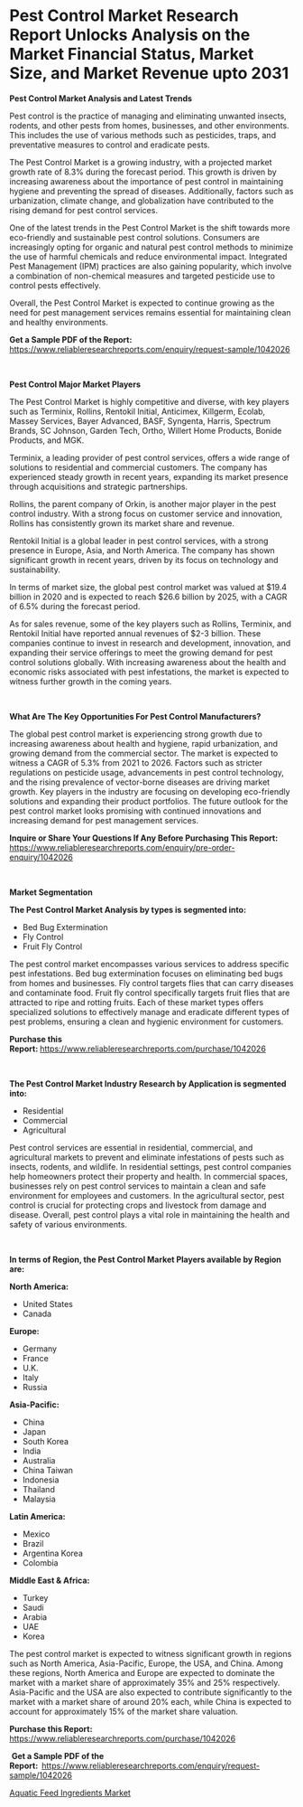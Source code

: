 <p><h1>Pest Control Market Research Report Unlocks Analysis on the Market Financial Status, Market Size, and Market Revenue upto 2031</h1></p><p><strong>Pest Control Market Analysis and Latest Trends</strong></p>
<p><p>Pest control is the practice of managing and eliminating unwanted insects, rodents, and other pests from homes, businesses, and other environments. This includes the use of various methods such as pesticides, traps, and preventative measures to control and eradicate pests.</p><p>The Pest Control Market is a growing industry, with a projected market growth rate of 8.3% during the forecast period. This growth is driven by increasing awareness about the importance of pest control in maintaining hygiene and preventing the spread of diseases. Additionally, factors such as urbanization, climate change, and globalization have contributed to the rising demand for pest control services.</p><p>One of the latest trends in the Pest Control Market is the shift towards more eco-friendly and sustainable pest control solutions. Consumers are increasingly opting for organic and natural pest control methods to minimize the use of harmful chemicals and reduce environmental impact. Integrated Pest Management (IPM) practices are also gaining popularity, which involve a combination of non-chemical measures and targeted pesticide use to control pests effectively.</p><p>Overall, the Pest Control Market is expected to continue growing as the need for pest management services remains essential for maintaining clean and healthy environments.</p></p>
<p><strong>Get a Sample PDF of the Report:&nbsp;</strong> <a href="https://www.reliableresearchreports.com/enquiry/request-sample/1042026">https://www.reliableresearchreports.com/enquiry/request-sample/1042026</a></p>
<p>&nbsp;</p>
<p><strong>Pest Control Major Market Players</strong></p>
<p><p>The Pest Control Market is highly competitive and diverse, with key players such as Terminix, Rollins, Rentokil Initial, Anticimex, Killgerm, Ecolab, Massey Services, Bayer Advanced, BASF, Syngenta, Harris, Spectrum Brands, SC Johnson, Garden Tech, Ortho, Willert Home Products, Bonide Products, and MGK. </p><p>Terminix, a leading provider of pest control services, offers a wide range of solutions to residential and commercial customers. The company has experienced steady growth in recent years, expanding its market presence through acquisitions and strategic partnerships. </p><p>Rollins, the parent company of Orkin, is another major player in the pest control industry. With a strong focus on customer service and innovation, Rollins has consistently grown its market share and revenue. </p><p>Rentokil Initial is a global leader in pest control services, with a strong presence in Europe, Asia, and North America. The company has shown significant growth in recent years, driven by its focus on technology and sustainability. </p><p>In terms of market size, the global pest control market was valued at $19.4 billion in 2020 and is expected to reach $26.6 billion by 2025, with a CAGR of 6.5% during the forecast period. </p><p>As for sales revenue, some of the key players such as Rollins, Terminix, and Rentokil Initial have reported annual revenues of $2-3 billion. These companies continue to invest in research and development, innovation, and expanding their service offerings to meet the growing demand for pest control solutions globally. With increasing awareness about the health and economic risks associated with pest infestations, the market is expected to witness further growth in the coming years.</p></p>
<p>&nbsp;</p>
<p><strong>What Are The Key Opportunities For Pest Control Manufacturers?</strong></p>
<p><p>The global pest control market is experiencing strong growth due to increasing awareness about health and hygiene, rapid urbanization, and growing demand from the commercial sector. The market is expected to witness a CAGR of 5.3% from 2021 to 2026. Factors such as stricter regulations on pesticide usage, advancements in pest control technology, and the rising prevalence of vector-borne diseases are driving market growth. Key players in the industry are focusing on developing eco-friendly solutions and expanding their product portfolios. The future outlook for the pest control market looks promising with continued innovations and increasing demand for pest management services.</p></p>
<p><strong>Inquire or Share Your Questions If Any Before Purchasing This Report:</strong> <a href="https://www.reliableresearchreports.com/enquiry/pre-order-enquiry/1042026">https://www.reliableresearchreports.com/enquiry/pre-order-enquiry/1042026</a></p>
<p>&nbsp;</p>
<p><strong>Market Segmentation</strong></p>
<p><strong>The Pest Control Market Analysis by types is segmented into:</strong></p>
<p><ul><li>Bed Bug Extermination</li><li>Fly Control</li><li>Fruit Fly Control</li></ul></p>
<p><p>The pest control market encompasses various services to address specific pest infestations. Bed bug extermination focuses on eliminating bed bugs from homes and businesses. Fly control targets flies that can carry diseases and contaminate food. Fruit fly control specifically targets fruit flies that are attracted to ripe and rotting fruits. Each of these market types offers specialized solutions to effectively manage and eradicate different types of pest problems, ensuring a clean and hygienic environment for customers.</p></p>
<p><strong>Purchase this Report:&nbsp;</strong><a href="https://www.reliableresearchreports.com/purchase/1042026">https://www.reliableresearchreports.com/purchase/1042026</a></p>
<p>&nbsp;</p>
<p><strong>The Pest Control Market Industry Research by Application is segmented into:</strong></p>
<p><ul><li>Residential</li><li>Commercial</li><li>Agricultural</li></ul></p>
<p><p>Pest control services are essential in residential, commercial, and agricultural markets to prevent and eliminate infestations of pests such as insects, rodents, and wildlife. In residential settings, pest control companies help homeowners protect their property and health. In commercial spaces, businesses rely on pest control services to maintain a clean and safe environment for employees and customers. In the agricultural sector, pest control is crucial for protecting crops and livestock from damage and disease. Overall, pest control plays a vital role in maintaining the health and safety of various environments.</p></p>
<p>&nbsp;</p>
<p><strong>In terms of Region, the Pest Control Market Players available by Region are:</strong></p>
<p>
    <p> <strong> North America: </strong>
        <ul>
            <li>United States</li>
            <li>Canada</li>
        </ul>
        </p> 
    <p> <strong> Europe: </strong>
        <ul>
            <li>Germany</li>
            <li>France</li>
            <li>U.K.</li>
            <li>Italy</li>
            <li>Russia</li>
        </ul>
        </p> 
    <p> <strong> Asia-Pacific: </strong>
        <ul>
            <li>China</li>
            <li>Japan</li>
            <li>South Korea</li>
            <li>India</li>
            <li>Australia</li>
            <li>China Taiwan</li>
            <li>Indonesia</li>
            <li>Thailand</li>
            <li>Malaysia</li>
        </ul>
        </p> 
    <p> <strong> Latin America: </strong>
        <ul>
            <li>Mexico</li>
            <li>Brazil</li>
            <li>Argentina Korea</li>
            <li>Colombia</li>
        </ul>
        </p> 
    <p> <strong> Middle East & Africa: </strong>
        <ul>
            <li>Turkey</li>
            <li>Saudi</li>
            <li>Arabia</li>
            <li>UAE</li>
            <li>Korea</li>
        </ul>
    </p>
    </p>
<p><p>The pest control market is expected to witness significant growth in regions such as North America, Asia-Pacific, Europe, the USA, and China. Among these regions, North America and Europe are expected to dominate the market with a market share of approximately 35% and 25% respectively. Asia-Pacific and the USA are also expected to contribute significantly to the market with a market share of around 20% each, while China is expected to account for approximately 15% of the market share valuation.</p></p>
<p><strong>Purchase this Report: </strong><a href="https://www.reliableresearchreports.com/purchase/1042026">https://www.reliableresearchreports.com/purchase/1042026</a></p>
<p>&nbsp;<strong>Get a Sample PDF of the Report:&nbsp;&nbsp;</strong><a href="https://www.reliableresearchreports.com/enquiry/request-sample/1042026">https://www.reliableresearchreports.com/enquiry/request-sample/1042026</a></p>
<p><strong></strong></p>
<p><p><a href="https://confirmed-shield-e13.notion.site/Aquatic-Feed-Ingredients-Market-Challenges-Opportunities-and-Growth-Drivers-and-Major-Market-Play-087b5dbb70df4e21bcbe1bed4f6ffc19">Aquatic Feed Ingredients Market</a></p></p>